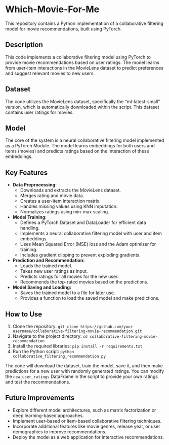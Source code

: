 # Which-Movie-For-Me

This repository contains a Python implementation of a collaborative filtering model for movie recommendations, built using PyTorch.

## Description

This code implements a collaborative filtering model using PyTorch to provide movie recommendations based on user ratings. The model learns from user-item interactions in the MovieLens dataset to predict preferences and suggest relevant movies to new users.

## Dataset

The code utilizes the MovieLens dataset, specifically the "ml-latest-small" version, which is automatically downloaded within the script. This dataset contains user ratings for movies.

## Model

The core of the system is a neural collaborative filtering model implemented as a PyTorch Module. The model learns embeddings for both users and items (movies) and predicts ratings based on the interaction of these embeddings.

## Key Features

* **Data Preprocessing:**
    * Downloads and extracts the MovieLens dataset.
    * Merges rating and movie data.
    * Creates a user-item interaction matrix.
    * Handles missing values using KNN imputation.
    * Normalizes ratings using min-max scaling.
* **Model Training:**
    * Defines a PyTorch Dataset and DataLoader for efficient data handling.
    * Implements a neural collaborative filtering model with user and item embeddings.
    * Uses Mean Squared Error (MSE) loss and the Adam optimizer for training.
    * Includes gradient clipping to prevent exploding gradients.
* **Prediction and Recommendation:**
    * Loads the trained model.
    * Takes new user ratings as input.
    * Predicts ratings for all movies for the new user.
    * Recommends the top-rated movies based on the predictions.
* **Model Saving and Loading:**
    * Saves the trained model to a file for later use.
    * Provides a function to load the saved model and make predictions.

## How to Use

1. Clone the repository: `git clone https://github.com/your-username/collaborative-filtering-movie-recommendation.git`
2. Navigate to the project directory: `cd collaborative-filtering-movie-recommendation`
3. Install the required libraries: `pip install -r requirements.txt`
4. Run the Python script: `python collaborative_filtering_recommendation.py`

The code will download the dataset, train the model, save it, and then make predictions for a new user with randomly generated ratings. You can modify the `new_user_ratings` DataFrame in the script to provide your own ratings and test the recommendations.

## Future Improvements

* Explore different model architectures, such as matrix factorization or deep learning-based approaches.
* Implement user-based or item-based collaborative filtering techniques.
* Incorporate additional features like movie genres, release year, or user demographics to improve recommendations.
* Deploy the model as a web application for interactive recommendations. 

